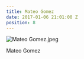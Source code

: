 ```yaml
---
title: Mateo Gomez
date: 2017-01-06 21:01:00 Z
position: 8
---
```


![Mateo Gomez.jpeg](/uploads/Mateo%20Gomez.jpeg)

Mateo Gomez